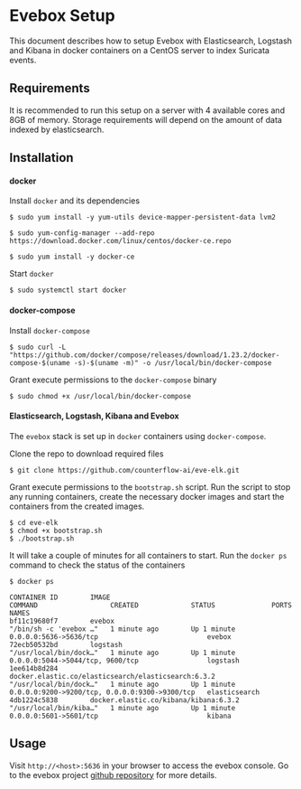 # Evebox Setup

This document describes how to setup Evebox with Elasticsearch, Logstash and Kibana in docker containers on a CentOS server to index Suricata events.

## Requirements

It is recommended to run this setup on a server with 4 available cores and 8GB of memory. Storage requirements will depend on the amount of data indexed by elasticsearch.

## Installation

#### docker

Install `docker` and its dependencies

```console
$ sudo yum install -y yum-utils device-mapper-persistent-data lvm2
```

```console
$ sudo yum-config-manager --add-repo https://download.docker.com/linux/centos/docker-ce.repo
```

```console
$ sudo yum install -y docker-ce
```

Start `docker`

```console
$ sudo systemctl start docker
```

#### docker-compose

Install `docker-compose`

```console
$ sudo curl -L "https://github.com/docker/compose/releases/download/1.23.2/docker-compose-$(uname -s)-$(uname -m)" -o /usr/local/bin/docker-compose
```

Grant execute permissions to the `docker-compose` binary
```compose
$ sudo chmod +x /usr/local/bin/docker-compose
```

#### Elasticsearch, Logstash, Kibana and Evebox

The `evebox` stack is set up in `docker` containers using `docker-compose`. 

Clone the repo to download required files

```console
$ git clone https://github.com/counterflow-ai/eve-elk.git
```

Grant execute permissions to the `bootstrap.sh` script.  Run the script to stop any running containers, create the necessary docker images and start the containers from the created images. 

```console
$ cd eve-elk
$ chmod +x bootstrap.sh
$ ./bootstrap.sh
```

It will take a couple of minutes for all containers to start. Run the `docker ps` command to check the status of the containers

```console
$ docker ps

CONTAINER ID        IMAGE                                                 COMMAND                  CREATED             STATUS              PORTS                                            NAMES
bf11c19680f7        evebox                                                "/bin/sh -c 'evebox …"   1 minute ago        Up 1 minute         0.0.0.0:5636->5636/tcp                           evebox
72ecb50532bd        logstash                                              "/usr/local/bin/dock…"   1 minute ago        Up 1 minute         0.0.0.0:5044->5044/tcp, 9600/tcp                 logstash
1ee614b8d284        docker.elastic.co/elasticsearch/elasticsearch:6.3.2   "/usr/local/bin/dock…"   1 minute ago        Up 1 minute         0.0.0.0:9200->9200/tcp, 0.0.0.0:9300->9300/tcp   elasticsearch
4db1224c5838        docker.elastic.co/kibana/kibana:6.3.2                 "/usr/local/bin/kiba…"   1 minute ago        Up 1 minute         0.0.0.0:5601->5601/tcp                           kibana
```

## Usage

Visit `http://<host>:5636` in your browser to access the evebox console. Go to the evebox project [github repository](https://github.com/counterflow-ai/evebox) for more details.
